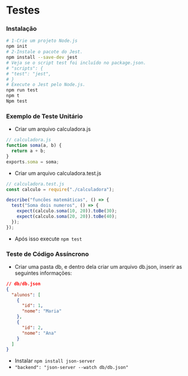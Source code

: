 # Testes

### Instalação

```bash
# 1-Crie um projeto Node.js
npm init
# 2-Instale o pacote do Jest.
npm install --save-dev jest
# Veja se o script test foi incluído no package.json.
# "scripts": {
# "test": "jest",
# }
# Execute o Jest pelo Node.js.
npm run test
npm t
Npm test
```

### Exemplo de Teste Unitário

- Criar um arquivo calculadora.js

```js
// calculadora.js
function soma(a, b) {
  return a + b;
}
exports.soma = soma;
```

- Criar um arquivo calculadora.test.js

```js
// calculadora.test.js
const calculo = require("./calculadora");

describe("funcões matemáticas", () => {
  test("Soma dois numeros", () => {
    expect(calculo.soma(10, 20)).toBe(30);
    expect(calculo.soma(20, 20)).toBe(40);
  });
});
```

- Após isso execute `npm test`

### Teste de Código Assíncrono

- Criar uma pasta db, e dentro dela criar um arquivo db.json,
  inserir as seguintes informações:

```json
// db/db.json
{
  "alunos": [
    {
      "id": 1,
      "nome": "Maria"
    },
    {
      "id": 2,
      "nome": "Ana"
    }
  ]
}
```

- Instalar `npm install json-server`
- `"backend": "json-server --watch db/db.json"`
